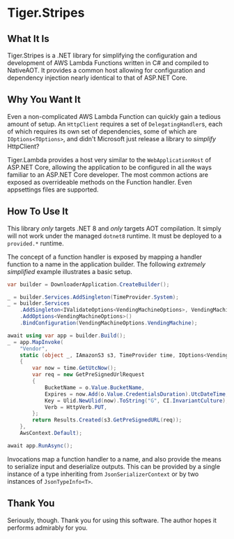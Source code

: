 # Tiger.Stripes

## What It Is

Tiger.Stripes is a .NET library for simplifying the configuration and development of AWS Lambda Functions written in C# and compiled to NativeAOT. It provides a common host allowing for configuration and dependency injection nearly identical to that of ASP.NET Core.

## Why You Want It

Even a non-complicated AWS Lambda Function can quickly gain a tedious amount of setup.
An `HttpClient` requires a set of `DelegatingHandler`s,
each of which requires its own set of dependencies,
some of which are `IOptions<TOptions>`,
and didn't Microsoft just release a library to _simplify_ HttpClient?

Tiger.Lambda provides a host very similar to the `WebApplicationHost` of ASP.NET Core,
allowing the application to be configured in all the ways familiar to an ASP.NET Core developer.
The most common actions are exposed as overrideable methods on the Function handler.
Even appsettings files are supported.

## How To Use It

This library _only_ targets .NET 8 and _only_ targets AOT compilation.
It simply will not work under the managed `dotnet8` runtime.
It must be deployed to a `provided.*` runtime.

The concept of a function handler is exposed by mapping a handler function to a name in the application builder.
The following _extremely simplified_ example illustrates a basic setup.

```csharp
var builder = DownloaderApplication.CreateBuilder();

_ = builder.Services.AddSingleton(TimeProvider.System);
_ = builder.Services
    .AddSingleton<IValidateOptions<VendingMachineOptions>, VendingMachineOptions.Validator>()
    .AddOptions<VendingMachineOptions>()
    .BindConfiguration(VendingMachineOptions.VendingMachine);

await using var app = builder.Build();
_ = app.MapInvoke(
    "Vendor",
    static (object _, IAmazonS3 s3, TimeProvider time, IOptions<VendingMachineOptions> o) =>
    {
        var now = time.GetUtcNow();
        var req = new GetPreSignedUrlRequest
        {
            BucketName = o.Value.BucketName,
            Expires = now.Add(o.Value.CredentialsDuration).UtcDateTime,
            Key = Ulid.NewUlid(now).ToString("G", CI.InvariantCulture),
            Verb = HttpVerb.PUT,
        };
        return Results.Created(s3.GetPreSignedURL(req));
    },
    AwsContext.Default);

await app.RunAsync();
```

Invocations map a function handler to a name, and also provide the means to serialize input and deserialize outputs.
This can be provided by a single instance of a type inheriting from `JsonSerializerContext` or by two instances of `JsonTypeInfo<T>`.

## Thank You

Seriously, though. Thank you for using this software. The author hopes it performs admirably for you.
